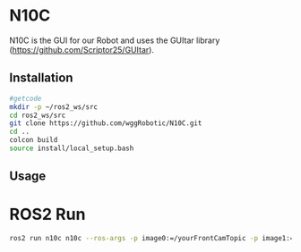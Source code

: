 # N10C 
N10C is the GUI for our Robot and uses the GUItar library (https://github.com/Scriptor25/GUItar).
## Installation 
```bash
#getcode
mkdir -p ~/ros2_ws/src
cd ros2_ws/src
git clone https://github.com/wggRobotic/N10C.git
cd ..
colcon build
source install/local_setup.bash
```
## Usage
# ROS2 Run 
```bash 
ros2 run n10c n10c --ros-args -p image0:=/yourFrontCamTopic -p image1:=/yourRearCamTopic -p image2:=/yourMotionCaptureTopic -p image3:=/yourDepthCamTopic -p twist:=/yourTwistTopic -p barcode:=/yourBarcodeMsgsTopic -p enable:=/yourActivatingService

```
